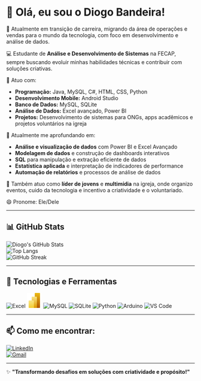 # 👋 Olá, eu sou o Diogo Bandeira!

🎯 Atualmente em transição de carreira, migrando da área de operações e vendas para o mundo da tecnologia, com foco em desenvolvimento e análise de dados.

💻 Estudante de **Análise e Desenvolvimento de Sistemas** na FECAP, sempre buscando evoluir minhas habilidades técnicas e contribuir com soluções criativas.

🚀 Atuo com:  
- **Programação:** Java, MySQL, C#, HTML, CSS, Python  
- **Desenvolvimento Mobile:** Android Studio  
- **Banco de Dados:** MySQL, SQLite  
- **Análise de Dados:** Excel avançado, Power BI  
- **Projetos:** Desenvolvimento de sistemas para ONGs, apps acadêmicos e projetos voluntários na igreja  

🌱 Atualmente me aprofundando em:  
- **Análise e visualização de dados** com Power BI e Excel Avançado  
- **Modelagem de dados** e construção de dashboards interativos  
- **SQL** para manipulação e extração eficiente de dados  
- **Estatística aplicada** e interpretação de indicadores de performance  
- **Automação de relatórios** e processos de análise de dados  

🎤 Também atuo como **líder de jovens** e **multimídia** na igreja, onde organizo eventos, cuido da tecnologia e incentivo a criatividade e o voluntariado.

😄 Pronome: Ele/Dele  

---

## 📊 GitHub Stats

![Diogo's GitHub Stats](https://github-readme-stats.vercel.app/api?username=Diogo-Bandeira&show_icons=true&theme=radical)  
![Top Langs](https://github-readme-stats.vercel.app/api/top-langs/?username=Diogo-Bandeira&layout=compact&theme=radical)  
![GitHub Streak](https://github-readme-streak-stats.herokuapp.com/?user=Diogo-Bandeira&theme=radical)

---

## 🧰 Tecnologias e Ferramentas  

<p float="left">
  <img src="https://upload.wikimedia.org/wikipedia/commons/7/73/Microsoft_Excel_2013-2019_logo.svg" alt="Excel" width="40" height="40" />
  <img src="assets/icons/New_Power_BI_Logo.svg.png" alt="Power BI" width="40" height="40" />
  <img src="https://cdn.jsdelivr.net/gh/devicons/devicon/icons/mysql/mysql-original.svg" alt="MySQL" width="40" height="40" />
  <img src="https://cdn.jsdelivr.net/gh/devicons/devicon/icons/sqlite/sqlite-original.svg" alt="SQLite" width="40" height="40" />
  <img src="https://cdn.jsdelivr.net/gh/devicons/devicon/icons/python/python-original.svg" alt="Python" width="40" height="40" />
  <img src="https://cdn.jsdelivr.net/gh/devicons/devicon/icons/arduino/arduino-original.svg" alt="Arduino" width="40" height="40" />
  <img src="https://cdn.jsdelivr.net/gh/devicons/devicon/icons/vscode/vscode-original.svg" alt="VS Code" width="40" height="40" />
</p>

---

## 📫 Como me encontrar:

[![LinkedIn](https://img.shields.io/badge/-LinkedIn-0A66C2?style=for-the-badge&logo=linkedin&logoColor=white)](https://www.linkedin.com/in/diogo-moreira-bomfim-bandeira)  
[![Gmail](https://img.shields.io/badge/-Gmail-D14836?style=for-the-badge&logo=gmail&logoColor=white)](mailto:dbandeira66@gmail.com)

---

✨ **"Transformando desafios em soluções com criatividade e propósito!"**  

